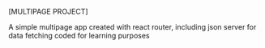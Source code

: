 [MULTIPAGE PROJECT]


A simple multipage app created with react router, including json server for data fetching  coded for learning purposes
